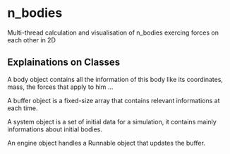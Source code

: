 # n_bodies
Multi-thread calculation and visualisation of n_bodies exercing forces on each other in 2D

## Explainations on Classes

A body object contains all the information of this body like its coordinates, mass, the forces that apply to him ... 

A buffer object is a fixed-size array that contains relevant informations at each time.

A system object is a set of initial data for a simulation, it contains mainly informations about initial bodies.

An engine object handles a Runnable object that updates the buffer.

